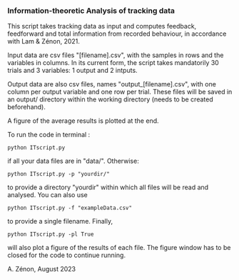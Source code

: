 ﻿### Information-theoretic Analysis of tracking data
This script takes tracking data as input and computes feedback, feedforward and total information from recorded behaviour, in accordance with Lam & Zénon, 2021. 

Input data are csv files "[filename].csv", with the samples in rows and the variables in columns. In its current form, the script takes mandatorily 30 trials and 3 variables: 1 output and 2 intputs. 

Output data are also csv files, names "output_[filename].csv", with one column per output variable and one row per trial. These files will be saved in an output/ directory within the working directory (needs to be created beforehand).

A figure of the average results is plotted at the end. 

To run the code in terminal :
```
python ITscript.py
```
if all your data files are in "data/". 
Otherwise:
```
python ITscript.py -p "yourdir/"
```
to provide a directory "yourdir" within which all files will be read and analysed. 
You can also use
```
python ITscript.py -f "exampleData.csv"
```
to provide a single filename. 
Finally,
```
python ITscript.py -pl True
```
will also plot a figure of the results of each file. The figure window has to be closed for the code to continue running.

A. Zénon, August 2023